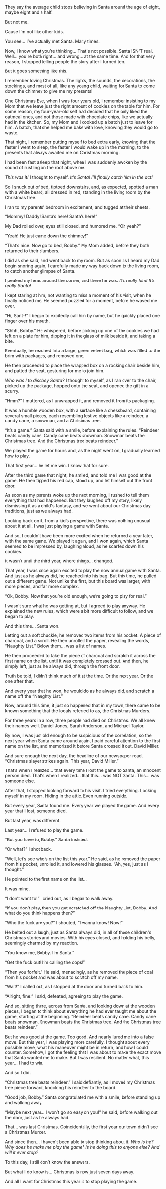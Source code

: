 They say the average child stops believing in Santa around the age of eight, maybe eight and a half.  


  
But not me.  


  
Cause I’m not like other kids.  


  
You see… I’ve actually met Santa. Many times.  


  
Now, I know what you’re thinking… That's not possible. Santa ISN'T real. Well... you're both right... and wrong... at the same time. And for that very reason, I stopped telling people the story after I turned ten.  


  
But it goes something like this.  


  
I remember loving Christmas. The lights, the sounds, the decorations, the stockings, and most of all, like any young child, waiting for Santa to come down the chimney to give me my presents!  


  
One Christmas Eve, when I was four years old, I remember insisting to my Mom that we leave just the right amount of cookies on the table for him. For some reason, my four-year-old self had decided that he only liked the oatmeal ones, and not those made with chocolate chips, like we actually had in the kitchen. So, my Mom and I cooked up a batch just to leave for him. A batch, that she helped me bake with love, knowing they would go to waste.  


  
That night, I remember putting myself to bed extra early, knowing that the faster I went to sleep, the faster I would wake up in the morning, to the presents that always awaited me on Christmas morning.  


  
I had been fast asleep that night, when I was suddenly awoken by the sound of rustling on the roof above me.  


  
*This was it!* I thought to myself. *It’s Santa! I’ll finally catch him in the act!*  


  
So I snuck out of bed, tiptoed downstairs, and, as expected, spotted a man with a white beard, all dressed in red, standing in the living room by the Christmas tree.  


  
I ran to my parents’ bedroom in excitement, and tugged at their sheets.  


  
“Mommy! Daddy! Santa’s here! Santa’s here!”  


  
My Dad rolled over, eyes still closed, and humored me. “Oh yeah?”  


  
“Yeah! He just came down the chimney!”  


  
“That’s nice. Now go to bed, Bobby.” My Mom added, before they both returned to their slumbers.  


  
I did as she said, and went back to my room. But as soon as I heard my Dad begin snoring again, I carefully made my way back down to the living room, to catch another glimpse of Santa.  


  
I peaked my head around the corner, and there he was. *It’s really him! It’s really Santa!*  


  
I kept staring at him, not wanting to miss a moment of his visit, when he finally noticed me. He seemed puzzled for a moment, before he waved me over.  


  
“Hi, Sant-!” I began to excitedly call him by name, but he quickly placed one finger over his mouth.  


  
“Shhh, Bobby.” He whispered, before picking up one of the cookies we had left on a plate for him, dipping it in the glass of milk beside it, and taking a bite.  


  
Eventually, he reached into a large, green velvet bag, which was filled to the brim with packages, and removed one.  


  
He then proceeded to place the wrapped box on a rocking chair beside him, and patted the seat, gesturing for me to join him.  


  
*Who was I to disobey Santa?* I thought to myself, as I ran over to the chair, picked up the package, hopped onto the seat, and opened the gift in a scurry.  


  
“Hmm?” I muttered, as I unwrapped it, and removed it from its packaging.  


  
It was a humble wooden box, with a surface like a chessboard, containing several small pieces, each resembling festive objects like a reindeer, a candy cane, a snowman, and a Christmas tree.  


  
“It’s a game.” Santa said with a smile, before explaining the rules. “Reindeer beats candy cane. Candy cane beats snowman. Snowman beats the Christmas tree. And the Christmas tree beats reindeer.”  


  
We played the game for hours and, as the night went on, I gradually learned how to play.  


  
That first year… he let me win. I know that for sure.  


  
After the third game that night, he smiled, and told me I was good at the game. He then tipped his red cap, stood up, and let himself out the front door.  


  
As soon as my parents woke up the next morning, I rushed to tell them everything that had happened. But they laughed off my story, likely dismissing it as a child's fantasy, and we went about our Christmas day traditions, just as we always had.  


  
Looking back on it, from a kid’s perspective, there was nothing unusual about it at all. I was just playing a game with Santa.  


  
And so, I couldn’t have been more excited when he returned a year later, with the same game. We played it again, and I won again, which Santa seemed to be impressed by, laughing aloud, as he scarfed down his cookies.  


  
It wasn’t until the third year, where things… changed.  


  
That year, I was once again excited to play the now annual game with Santa. And just as he always did, he reached into his bag. But this time, he pulled out a different game. Not unlike the first, but this board was larger, with more pieces, and far more complex.  


  
“Ok, Bobby. Now that you’re old enough, we’re going to play for real.”  


  
I wasn’t sure what he was getting at, but I agreed to play anyway. He explained the new rules, which were a bit more difficult to follow, and we began to play.  


  
And this time… Santa won.  


  
Letting out a soft chuckle, he removed two items from his pocket. A piece of charcoal, and a scroll. He then unrolled the paper, revealing the words, “Naughty List.” Below them… was a list of names.  


  
He then proceeded to take the piece of charcoal and scratch it across the first name on the list, until it was completely crossed out. And then, he simply left, just as he always did, through the front door.  


  
Truth be told, I didn’t think much of it at the time. Or the next year. Or the one after that.  


  
And every year that he won, he would do as he always did, and scratch a name off the “Naughty List.”  


  
Now, around this time, it just so happened that in my town, there came to be known something that the locals referred to as, the Christmas Murders.  


  
For three years in a row, three people had died on Christmas. We all knew their names well. Daniel Jones, Sarah Anderson, and Michael Taylor.  


  
By now, I was just old enough to be suspicious of the correlation, so the next year when Santa came around again, I paid careful attention to the first name on the list, and memorized it before Santa crossed it out. David Miller.  


  
And sure enough the next day, the headline of our newspaper read. “Christmas slayer strikes again. This year, David Miller.”  


  
That’s when I realized… that every time I lost the game to Santa, an innocent person died. That's when I realized... that this... was NOT Santa. This... was someone else.  


  
After that, I stopped looking forward to his visit. I tried everything. Locking myself in my room. Hiding in the attic. Even running outside.  


  
But every year, Santa found me. Every year we played the game. And every year that I lost, someone died.  


  
But last year, was different.  


  
Last year… I refused to play the game.  


  
“But you have to, Bobby.” Santa insisted.  


  
“Or what?” I shot back.  


  
“Well, let’s see who’s on the list this year.” He said, as he removed the paper from his pocket, unrolled it, and lowered his glasses. “Ah, yes, just as I thought.”  


  
He pointed to the first name on the list…  


  
It was mine.  


  
“I don’t want to!” I cried out, as I began to walk away.  


  
“If you don’t play, then you get scratched off the Naughty List, Bobby. And what do you think happens then?”  


  
“Who the fuck are you?” I shouted, “I wanna know! Now!”  


  
He belted out a laugh, just as Santa always did, in all of those children's Christmas stories and movies. With his eyes closed, and holding his belly, seemingly charmed by my reaction.  


  
“You know me, Bobby. I’m Santa.”  


  
“Get the fuck out! I’m calling the cops!”  


  
“Then you forfeit.” He said, menacingly, as he removed the piece of coal from his pocket and was about to scratch off my name.  


  
“Wait!” I called out, as I stopped at the door and turned back to him.  


  
“Alright, fine.” I said, defeated, agreeing to play the game.  


  
And so, sitting there, across from Santa, and looking down at the wooden pieces, I began to think about everything he had ever taught me about the game, starting at the beginning. “Reindeer beats candy cane. Candy cane beats snowman. Snowman beats the Christmas tree. And the Christmas tree beats reindeer.”  


  
But he was good at the game. Too good. And nearly lured me into a false move. But this year, I was playing more carefully. I thought about every possible move, what his maneuver might be in return, and how I could counter. Somehow, I got the feeling that I was about to make the exact move that Santa wanted me to make. But I was resilient. No matter what, this year… I had to win.  


  
And so I did.  


  
“Christmas tree beats reindeer.” I said defiantly, as I moved my Christmas tree piece forward, knocking his reindeer to the board.  


  
“Good job, Bobby.” Santa congratulated me with a smile, before standing up and walking away.  


  
“Maybe next year… I won’t go so easy on you!” he said, before walking out the door, just as he always had.  


  
That… was last Christmas. Coincidentally, the first year our town didn’t see a Christmas Murder.  


  
And since then… I haven’t been able to stop thinking about it. *Who is he? Why does he make me play the game? Is he doing this to anyone else? And will it ever stop?*  


  
To this day, I still don’t know the answers.  


  
But what I do know is… Christmas is now just seven days away.  


  
And all I want for Christmas this year is to stop playing the game.